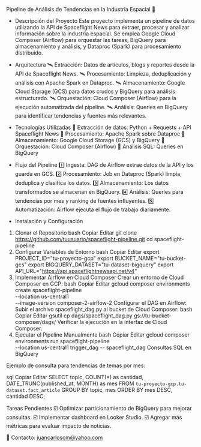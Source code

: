 Pipeline de Análisis de Tendencias en la Industria Espacial 🚀


* Descripción del Proyecto
Este proyecto implementa un pipeline de datos utilizando la API de Spaceflight News para extraer, procesar y analizar información sobre la industria espacial. Se emplea Google Cloud Composer (Airflow) para orquestar las tareas, BigQuery para almacenamiento y análisis, y Dataproc (Spark) para procesamiento distribuido.



* Arquitectura
🛰 Extracción: Datos de artículos, blogs y reportes desde la API de Spaceflight News.
🛰 Procesamiento: Limpieza, deduplicación y análisis con Apache Spark en Dataproc.
🛰 Almacenamiento: Google Cloud Storage (GCS) para datos crudos y BigQuery para análisis estructurado.
🛰 Orquestación: Cloud Composer (Airflow) para la ejecución automatizada del pipeline.
🛰 Análisis: Queries en BigQuery para identificar tendencias y fuentes más relevantes.

* Tecnologías Utilizadas
🔹 Extracción de datos: Python + Requests + API Spaceflight News
🔹 Procesamiento: Apache Spark sobre Dataproc
🔹 Almacenamiento: Google Cloud Storage (GCS) y BigQuery
🔹 Orquestación: Cloud Composer (Airflow)
🔹 Análisis SQL: Queries en BigQuery

* Flujo del Pipeline
1️⃣ Ingesta: DAG de Airflow extrae datos de la API y los guarda en GCS.
2️⃣ Procesamiento: Job en Dataproc (Spark) limpia, deduplica y clasifica los datos.
3️⃣ Almacenamiento: Los datos transformados se almacenan en BigQuery.
4️⃣ Análisis: Queries para tendencias por mes y ranking de fuentes influyentes.
5️⃣ Automatización: Airflow ejecuta el flujo de trabajo diariamente.

* Instalación y Configuración
1. Clonar el Repositorio
bash
Copiar
Editar
git clone https://github.com/tuusuario/spaceflight-pipeline.git
cd spaceflight-pipeline
2. Configurar Variables de Entorno
bash
Copiar
Editar
export PROJECT_ID="tu-proyecto-gcp"
export BUCKET_NAME="tu-bucket-gcs"
export BIGQUERY_DATASET="tu-dataset-bigquery"
export API_URL="https://api.spaceflightnewsapi.net/v4"
3. Implementar Airflow en Cloud Composer
Crear un entorno de Cloud Composer en GCP:
bash
Copiar
Editar
gcloud composer environments create spaceflight-pipeline \
  --location us-central1 \
  --image-version composer-2-airflow-2
Configurar el DAG en Airflow:
Subir el archivo spaceflight_dag.py al bucket de Cloud Composer:
bash
Copiar
Editar
gsutil cp dags/spaceflight_dag.py gs://tu-bucket-composer/dags/
Verificar la ejecución en la interfaz de Cloud Composer.
4. Ejecutar el Pipeline Manualmente
bash
Copiar
Editar
gcloud composer environments run spaceflight-pipeline \
    --location us-central1 trigger_dag -- spaceflight_dag
Consultas SQL en BigQuery

Ejemplo de consulta para tendencias de temas por mes:

sql
Copiar
Editar
SELECT topic, COUNT(*) as cantidad, DATE_TRUNC(published_at, MONTH) as mes
FROM `tu-proyecto-gcp.tu-dataset.fact_article`
GROUP BY topic, mes
ORDER BY mes DESC, cantidad DESC;

Tareas Pendientes
☑️ Optimizar particionamiento de BigQuery para mejorar consultas.
☑️ Implementar dashboard en Looker Studio.
☑️ Agregar más métricas para evaluar impacto de noticias.

📌 Contacto: juancarloscm@yahoo.com
